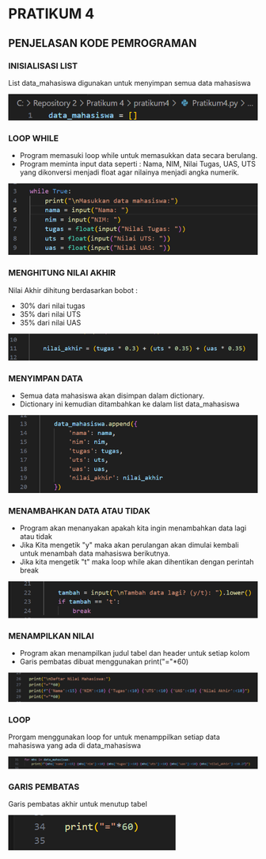 # PRATIKUM 4 
## PENJELASAN KODE PEMROGRAMAN 

### INISIALISASI LIST
List data_mahasiswa digunakan untuk menyimpan semua data mahasiswa <p>
![Gambar 1](SSP4/SS1.png)

### LOOP WHILE 
- Program memasuki loop while untuk memasukkan data secara berulang. 
- Program meminta input data seperti : Nama, NIM, Nilai Tugas, UAS, UTS yang dikonversi menjadi float agar nilainya menjadi angka numerik. <p>

![Gambar 2](SSP4/SS2.png)

### MENGHITUNG NILAI AKHIR  
Nilai Akhir dihitung berdasarkan bobot : 
- 30% dari nilai tugas 
- 35% dari nilai UTS 
- 35% dari nilai UAS <p>

![Gambar 3](SSP4/SS3.png)

### MENYIMPAN DATA 
- Semua data mahasiswa akan disimpan dalam dictionary. 
- Dictionary ini kemudian ditambahkan ke dalam list data_mahasiswa <p>

![Gambar 4](SSP4/SS4.png)

### MENAMBAHKAN DATA ATAU TIDAK 
- Program akan menanyakan apakah kita ingin menambahkan data lagi atau tidak 
- Jika Kita mengetik "y" maka akan perulangan akan dimulai kembali untuk menambah data mahasiswa berikutnya. 
- Jika kita mengetik "t" maka loop while akan dihentikan dengan perintah break <p>

![Gambar 5](SSP4/SS5.png)

### MENAMPILKAN NILAI 
- Program akan menampilkan judul tabel dan header untuk setiap kolom 
- Garis pembatas dibuat menggunakan print("="*60) <p>

![Gambar 6](SSP4/SS6.png)

### LOOP 
Prorgam menggunakan loop for untuk menamppilkan setiap data mahasiswa yang ada di data_mahasiswa <p>

![Gambar 7](SSP4/SS7.png)

### GARIS PEMBATAS 
Garis pembatas akhir untuk menutup tabel <p>

![Gambar 8](SSP4/SS8.png)
